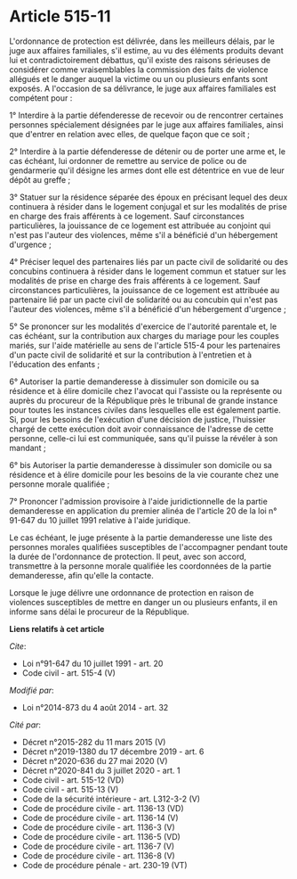 # Article 515-11

L'ordonnance de protection est délivrée, dans les meilleurs délais, par le juge aux affaires familiales, s'il estime, au vu
des éléments produits devant lui et contradictoirement débattus, qu'il existe des raisons sérieuses de considérer comme
vraisemblables la commission des faits de violence allégués et le danger auquel la victime ou un ou plusieurs enfants sont
exposés. A l'occasion de sa délivrance, le juge aux affaires familiales est compétent pour : 

1° Interdire à la partie défenderesse de recevoir ou de rencontrer certaines personnes spécialement désignées par le juge aux
affaires familiales, ainsi que d'entrer en relation avec elles, de quelque façon que ce soit ; 

2° Interdire à la partie défenderesse de détenir ou de porter une arme et, le cas échéant, lui ordonner de remettre au
service de police ou de gendarmerie qu'il désigne les armes dont elle est détentrice en vue de leur dépôt au greffe ; 

3° Statuer sur la résidence séparée des époux en précisant lequel des deux continuera à résider dans le logement conjugal et
sur les modalités de prise en charge des frais afférents à ce logement. Sauf circonstances particulières, la jouissance de ce
logement est attribuée au conjoint qui n'est pas l'auteur des violences, même s'il a bénéficié d'un hébergement d'urgence ; 

4° Préciser lequel des partenaires liés par un pacte civil de solidarité ou des concubins continuera à résider dans le
logement commun et statuer sur les modalités de prise en charge des frais afférents à ce logement. Sauf circonstances
particulières, la jouissance de ce logement est attribuée au partenaire lié par un pacte civil de solidarité ou au concubin
qui n'est pas l'auteur des violences, même s'il a bénéficié d'un hébergement d'urgence ; 

5° Se prononcer sur les modalités d'exercice de l'autorité parentale et, le cas échéant, sur la contribution aux charges du
mariage pour les couples mariés, sur l'aide matérielle au sens de l'article 515-4 pour les partenaires d'un pacte civil de
solidarité et sur la contribution à l'entretien et à l'éducation des enfants ; 

6° Autoriser la partie demanderesse à dissimuler son domicile ou sa résidence et à élire domicile chez l'avocat qui l'assiste
ou la représente ou auprès du procureur de la République près le tribunal de grande instance pour toutes les instances
civiles dans lesquelles elle est également partie. Si, pour les besoins de l'exécution d'une décision de justice, l'huissier
chargé de cette exécution doit avoir connaissance de l'adresse de cette personne, celle-ci lui est communiquée, sans qu'il
puisse la révéler à son mandant ; 

6° bis Autoriser la partie demanderesse à dissimuler son domicile ou sa résidence et à élire domicile pour les besoins de la
vie courante chez une personne morale qualifiée ; 

7° Prononcer l'admission provisoire à l'aide juridictionnelle de la partie demanderesse en application du premier alinéa de
l'article 20 de la loi n° 91-647 du 10 juillet 1991 relative à l'aide juridique. 

Le cas échéant, le juge présente à la partie demanderesse une liste des personnes morales qualifiées susceptibles de
l'accompagner pendant toute la durée de l'ordonnance de protection. Il peut, avec son accord, transmettre à la personne
morale qualifiée les coordonnées de la partie demanderesse, afin qu'elle la contacte. 

Lorsque le juge délivre une ordonnance de protection en raison de violences susceptibles de mettre en danger un ou plusieurs
enfants, il en informe sans délai le procureur de la République.

**Liens relatifs à cet article**

_Cite_:

  - Loi n°91-647 du 10 juillet 1991 - art. 20
  - Code civil - art. 515-4 (V)

_Modifié par_:

  - Loi n°2014-873 du 4 août 2014 - art. 32

_Cité par_:

  - Décret n°2015-282 du 11 mars 2015 (V)
  - Décret n°2019-1380 du 17 décembre 2019 - art. 6
  - Décret n°2020-636 du 27 mai 2020 (V)
  - Décret n°2020-841 du 3 juillet 2020 - art. 1
  - Code civil - art. 515-12 (VD)
  - Code civil - art. 515-13 (V)
  - Code de la sécurité intérieure - art. L312-3-2 (V)
  - Code de procédure civile - art. 1136-13 (VD)
  - Code de procédure civile - art. 1136-14 (V)
  - Code de procédure civile - art. 1136-3 (V)
  - Code de procédure civile - art. 1136-5 (VD)
  - Code de procédure civile - art. 1136-7 (V)
  - Code de procédure civile - art. 1136-8 (V)
  - Code de procédure pénale - art. 230-19 (VT)
